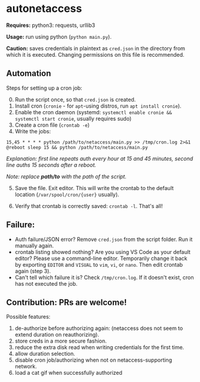 # autonetaccess
**Requires:** python3: requests, urllib3

**Usage:** run using python (`python main.py`).

**Caution:** saves credentials in plaintext as `cred.json` in the directory from which it is executed. Changing permissions on this file is recommended.

## Automation
Steps for setting up a cron job:

0. Run the script once, so that `cred.json` is created.
1. Install cron (`cronie` - for `apt`-using distros, run `apt install cronie`).
2. Enable the cron daemon (systemd: `systemctl enable cronie && systemctl start cronie`, usually requires sudo)
3. Create a cron file (`crontab -e`)
4. Write the jobs:
```
15,45 * * * * python /path/to/netaccess/main.py >> /tmp/cron.log 2>&1
@reboot sleep 15 && python /path/to/netaccess/main.py
```
*Explanation: first line repeats auth every hour at 15 and 45 minutes, second line auths 15 seconds after a reboot.*

*Note: replace **path/to** with the path of the script.*

5. Save the file. Exit editor. This will write the crontab to the default location (`/var/spool/cron/{user}` usually).

6. Verify that crontab is correctly saved: `crontab -l`. That's all!

##  Failure:
- Auth failure/JSON error? Remove `cred.json` from the script folder. Run it manually again.
- crontab listing showed nothing? Are you using VS Code as your default editor? Please use a command-line editor. Temporarily change it back by exporting `EDITOR` and `VISUAL` to `vim`, `vi`, or `nano`. Then edit crontab again (step 3).
- Can't tell which failure it is? Check `/tmp/cron.log`. If it doesn't exist, cron has not executed the job.

## Contribution: PRs are welcome!
Possible features:
1. de-authorize before authorizing again: (netaccess does not seem to extend duration on reauthorizing).
2. store creds in a more secure fashion.
3. reduce the extra disk read when writing credentials for the first time.
4. allow duration selection.
5. disable cron job/authorizing when not on netaccess-supporting network.
6. load a cat gif when successfully authorized